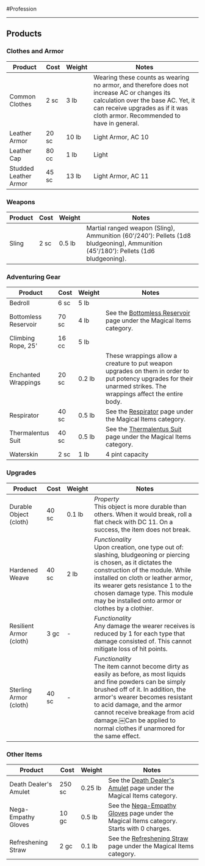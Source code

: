 #Profession 
- - -
## Products

### Clothes and Armor

| **Product**           | **Cost** | **Weight** | **Notes**                                                                                                                                                                                                        |
| --------------------- | -------- | ---------- | ---------------------------------------------------------------------------------------------------------------------------------------------------------------------------------------------------------------- |
| Common Clothes        | 2 sc     | 3 lb       | Wearing these counts as wearing no armor, and therefore does not increase AC or changes its calculation over the base AC. Yet, it can receive upgrades as if it was cloth armor. Recommended to have in general. |
| Leather Armor         | 20 sc    | 10 lb      | Light Armor, AC 10                                                                                                                                                                                               |
| Leather Cap           | 80 cc    | 1 lb       | Light                                                                                                                                                                                                            |
| Studded Leather Armor | 45 sc    | 13 lb      | Light Armor, AC 11                                                                                                                                                                                               |
### Weapons
| **Product**           | **Cost** | **Weight** | **Notes**                                                                                                                                                                                                        |
| --------------------- | -------- | ---------- | ---------------------------------------------------------------------------------------------------------------------------------------------------------------------------------------------------------------- |
| Sling                 | 2 sc     | 0.5 lb     | Martial ranged weapon (Sling), Ammunition (60'/240'): Pellets (1d8 bludgeoning), Ammunition (45'/180'): Pellets (1d6 bludgeoning).                                                                               |
### Adventuring Gear
| **Product**           | **Cost** | **Weight** | **Notes**                                                                                                                                                                                                        |
| --------------------- | -------- | ---------- | ---------------------------------------------------------------------------------------------------------------------------------------------------------------------------------------------------------------- |
| Bedroll               | 6 sc     | 5 lb       |                                                                                                                                                                                                                  |
| Bottomless Reservoir  | 70 sc    | 4 lb       | See the [Bottomless Reservoir](Bottomless%20Reservoir.md) page under the Magical Items category.                                                                                                                 |
| Climbing Rope, 25'    | 16 cc    | 5 lb       |                                                                                                                                                                                                                  |
| Enchanted Wrappings   | 20 sc    | 0.2 lb     | These wrappings allow a creature to put weapon upgrades on them in order to put potency upgrades for their unarmed strikes. The wrappings affect the entire body.                                                |
| Respirator            | 40 sc    | 0.5 lb     | See the [Respirator](Respirator.md) page under the Magical Items category.                                                                                                                                       |
| Thermalentus Suit     | 40 sc    | 0.5 lb     | See the [Thermalentus Suit](Thermalentus%20Suit.md) page under the Magical Items category.                                                                                                                       |
| Waterskin             | 2 sc     | 1 lb       | 4 pint capacity                                                                                                                                                                                                  |

### Upgrades
| **Product**             | **Cost** | **Weight** | **Notes**                                                                                                                                                                                                                                                                                                                           |
| ----------------------- | -------- | ---------- | ----------------------------------------------------------------------------------------------------------------------------------------------------------------------------------------------------------------------------------------------------------------------------------------------------------------------------------- |
| Durable Object (cloth)  | 40 sc    | 0.1 lb     | _Property_  <br>This object is more durable than others. When it would break, roll a flat check with DC 11. On a success, the item does not break.                                                                                                                                                                                  |
| Hardened Weave          | 40 sc    | 2 lb       | _Functionality_  <br>Upon creation, one type out of: slashing, bludgeoning or piercing is chosen, as it dictates the construction of the module. While installed on cloth or leather armor, its wearer gets resistance 1 to the chosen damage type. This module may be installed onto armor or clothes by a clothier.               |
| Resilient Armor (cloth) | 3 gc     | -          | _Functionality_  <br>Any damage the wearer receives is reduced by 1 for each type that damage consisted of. This cannot mitigate loss of hit points.                                                                                                                                                                                |
| Sterling Armor (cloth)  | 40 sc    | -          | _Functionality_<br>The item cannot become dirty as easily as before, as most liquids and fine powders can be simply brushed off of it. In addition, the armor's wearer becomes resistant to acid damage, and the armor cannot receive breakage from acid damage.￼Can be applied to normal clothes if unarmored for the same effect. |
### Other Items
| **Product**             | **Cost** | **Weight** | **Notes**                                                                                                                                                                                                                                                                                                                          |
| ----------------------- | -------- | ---------- | ---------------------------------------------------------------------------------------------------------------------------------------------------------------------------------------------------------------------------------------------------------------------------------------------------------------------------------- |
| Death Dealer's Amulet   | 250 sc   | 0.25 lb    | See the [Death Dealer's Amulet](Death%20Dealer's%20Amulet.md) page under the Magical Items category.                                                                                                                                                                                                                               |
| Nega-Empathy Gloves     | 10 gc    | 0.5 lb     | See the [Nega-Empathy Gloves](Nega-Empathy%20Gloves.md) page under the Magical Items category. Starts with 0 charges.                                                                                                                                                                                                              |
| Refreshening Straw      | 2 gc     | 0.1 lb     | See the [Refreshening Straw](Refreshening%20Straw.md) page under the Magical Items category.                                                                                                                                                                                                                                       |